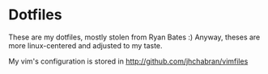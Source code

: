 # Dotfiles

These are my dotfiles, mostly stolen from Ryan Bates :)
Anyway, theses are more linux-centered and adjusted to my taste.

My vim's configuration is stored in http://github.com/jhchabran/vimfiles
